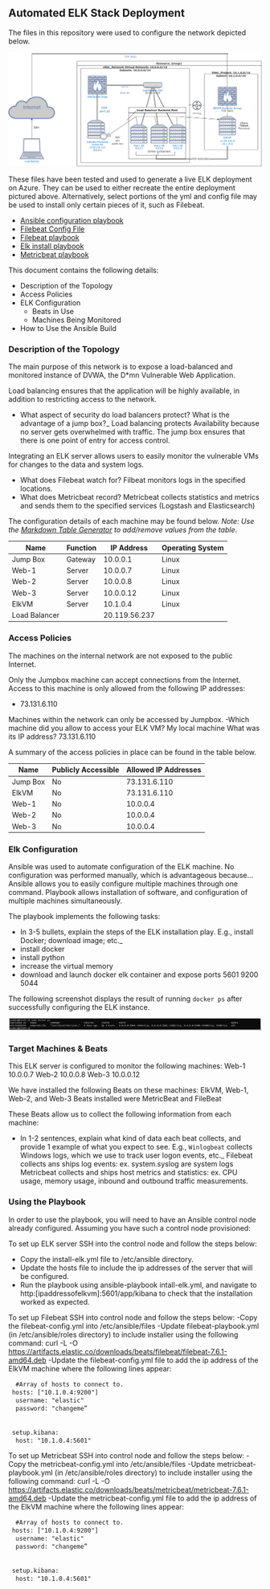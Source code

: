 ## Automated ELK Stack Deployment

The files in this repository were used to configure the network depicted below.

![Diagram of virtual network](Diagrams/Cloud_Project_Diagram.png)

These files have been tested and used to generate a live ELK deployment on Azure. They can be used to either recreate the entire deployment pictured above. Alternatively, select portions of the yml and config file may be used to install only certain pieces of it, such as Filebeat.

  - [Ansible configuration playbook](Ansible/playbook.yml)
  - [Filebeat Config File](Ansible/filebeat.yml)
  - [Filebeat playbook](Ansible/filebeat-playbook.yml)
  - [Elk install playbook](Ansible/install-elk.yml)
  - [Metricbeat playbook](Ansible/metricbeat-playbook.yml)
  

This document contains the following details:
- Description of the Topology
- Access Policies
- ELK Configuration
  - Beats in Use
  - Machines Being Monitored
- How to Use the Ansible Build


### Description of the Topology

The main purpose of this network is to expose a load-balanced and monitored instance of DVWA, the D*mn Vulnerable Web Application.

Load balancing ensures that the application will be highly available, in addition to restricting access to the network.
- What aspect of security do load balancers protect? What is the advantage of a jump box?_
Load balancing protects Availability because no server gets overwhelmed with traffic. The jump box ensures that there is one point of entry for access control.

Integrating an ELK server allows users to easily monitor the vulnerable VMs for changes to the data and system logs.
- What does Filebeat watch for? Filbeat monitors logs in the specified locations.
- What does Metricbeat record? Metricbeat collects statistics and metrics and sends them to the specified services (Logstash and Elasticsearch)

The configuration details of each machine may be found below.
_Note: Use the [Markdown Table Generator](http://www.tablesgenerator.com/markdown_tables) to add/remove values from the table_.

| Name     | Function | IP Address | Operating System |
|----------|----------|------------|------------------|
| Jump Box | Gateway  | 10.0.0.1   | Linux            |
| Web-1    | Server   | 10.0.0.7   | Linux            |
| Web-2    | Server   | 10.0.0.8   | Linux            |
| Web-3    | Server   | 10.0.0.12  | Linux            |
| ElkVM    | Server   | 10.1.0.4   | Linux            |
|Load Balancer|          |20.119.56.237|                  |

### Access Policies

The machines on the internal network are not exposed to the public Internet. 

Only the Jumpbox machine can accept connections from the Internet. Access to this machine is only allowed from the following IP addresses:
- 73.131.6.110

Machines within the network can only be accessed by Jumpbox.
-Which machine did you allow to access your ELK VM? My local machine
 What was its IP address? 73.131.6.110

A summary of the access policies in place can be found in the table below.

| Name     | Publicly Accessible | Allowed IP Addresses |
|----------|---------------------|----------------------|
| Jump Box | 	No               | 73.131.6.110         |
|  ElkVM   |    No               | 73.131.6.110         |
|  Web-1   |    No               | 10.0.0.4             |
|  Web-2   |    No               | 10.0.0.4             |
|  Web-3   |    No               | 10.0.0.4             |

### Elk Configuration

Ansible was used to automate configuration of the ELK machine. No configuration was performed manually, which is advantageous because...
Ansible allows you to easily configure multiple machines through one command. Playbook allows installation of software, and configuration of multiple machines simultaneously.

The playbook implements the following tasks:
- In 3-5 bullets, explain the steps of the ELK installation play. E.g., install Docker; download image; etc._
- install docker
- install python
- increase the virtual memory
- download and launch docker elk container
  and expose ports
  5601
  9200
  5044

The following screenshot displays the result of running `docker ps` after successfully configuring the ELK instance.

![verifying the Elk VM loaded](Diagrams/docker_ps.png)

### Target Machines & Beats
This ELK server is configured to monitor the following machines:
Web-1 10.0.0.7 
Web-2 10.0.0.8 
Web-3 10.0.0.12

We have installed the following Beats on these machines:
ElkVM, Web-1, Web-2, and Web-3
Beats installed were MetricBeat and FileBeat

These Beats allow us to collect the following information from each machine:
- In 1-2 sentences, explain what kind of data each beat collects, and provide 1 example of what you expect to see. E.g., `Winlogbeat` collects Windows logs, which we use to track user logon events, etc._
Filebeat collects ans ships log events: ex. system.syslog are system logs
Metricbeat collects and ships host metrics and statistics: ex. CPU usage, memory usage, inbound and outbound traffic measurements.

### Using the Playbook
In order to use the playbook, you will need to have an Ansible control node already configured. Assuming you have such a control node provisioned: 

To set up ELK server
SSH into the control node and follow the steps below:
- Copy the install-elk.yml file to /etc/ansible directory.
- Update the hosts file to include the ip addresses of the server that will be configured. 
- Run the playbook using ansible-playbook intall-elk.yml, and navigate to http:[ipaddressofelkvm]:5601/app/kibana to check that the installation worked as expected.

To set up Filebeat
SSH into control node and follow the steps below:
-Copy the filebeat-config.yml into /etc/ansible/files
-Update filebeat-playbook.yml (in /etc/ansible/roles directory) to include installer using the following command: curl -L -O https://artifacts.elastic.co/downloads/beats/filebeat/filebeat-7.6.1-amd64.deb
-Update the filebeat-config.yml file to add the ip address of the ElkVM machine where the following lines appear:

```output.elasticsearch:
  #Array of hosts to connect to.
 hosts: ["10.1.0.4:9200"]
  username: "elastic"
  password: "changeme” 
 

 setup.kibana:
  host: "10.1.0.4:5601"
```

To set up Metricbeat
SSH into control node and follow the steps below:
-Copy the metricbeat-config.yml into /etc/ansible/files
-Update metricbeat-playbook.yml (in /etc/ansible/roles directory) to include installer using the following command: curl -L -O https://artifacts.elastic.co/downloads/beats/metricbeat/metricbeat-7.6.1-amd64.deb
-Update the metricbeat-config.yml file to add the ip address of the ElkVM machine where the following lines appear:

```output.elasticsearch:
  #Array of hosts to connect to.
 hosts: ["10.1.0.4:9200"]
  username: "elastic"
  password: "changeme” 


 setup.kibana:
  host: "10.1.0.4:5601"
```
